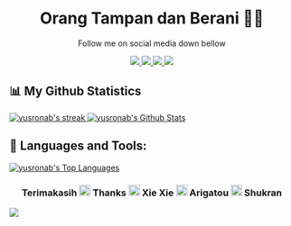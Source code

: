 <h1 align='center'>
  Orang Tampan dan Berani 👨‍💻
</h1>

<p align='center'>
 Follow me on social media down bellow
</p>

<p align='center'>
 
  <a href="https://instagram.com/yusr0nab">
    <img src="https://img.shields.io/badge/instagram-%23E4405F.svg?&style=for-the-badge&logo=instagram&logoColor=white" />        
  </a>
 <a href="https://facebook.com">
   <img src="https://img.shields.io/badge/Facebook-1877F2?style=for-the-badge&logo=facebook&logoColor=white"/>
 </a>
 <a href="https://github.com/yusronab">
   <img src="https://img.shields.io/badge/GitHub-100000?style=for-the-badge&logo=github&logoColor=white"/>
 </a>
 <a href="https://twitter.com">
   <img src="https://img.shields.io/badge/Twitter-1DA1F2?style=for-the-badge&logo=twitter&logoColor=white"/>
 </a>
  
</p>

## 📊 My Github Statistics

<a href="https://github.com/yusronab">
<img alt="yusronab's streak" src="https://github-readme-streak-stats.herokuapp.com/?user=yusronab&theme=black-ice&hide_border=true&stroke=0000&background=060A0CD0"/>
</a>

<a href="https://github.com/yusronab">
<img alt="yusronab's Github Stats" src="https://github-readme-stats.vercel.app/api?username=yusronab&show_icons=true&count_private=true&theme=react&hide_border=true&bg_color=0D1117" />
</a>

## 🚀 Languages and Tools:

<a href="https://github.com/yusronab">
<img alt="yusronab's Top Languages" src="https://github-readme-stats.vercel.app/api/top-langs/?username=yusronab&langs_count=8&count_private=true&layout=compact&theme=react&hide_border=true&bg_color=0D1117" />
</a>

<h3  align='center'>
 Terimakasih <img src="https://raw.githubusercontent.com/MartinHeinz/MartinHeinz/master/wave.gif" width="20px" > Thanks <img src="https://raw.githubusercontent.com/MartinHeinz/MartinHeinz/master/wave.gif" width="20px" > Xie Xie <img src="https://raw.githubusercontent.com/MartinHeinz/MartinHeinz/master/wave.gif" width="20px" >  Arigatou <img src="https://raw.githubusercontent.com/MartinHeinz/MartinHeinz/master/wave.gif" width="20px" > Shukran
</h3>
 
<a href="https://github.com/yusronab">
    <img src="https://komarev.com/ghpvc/?username=yusronab">
</a>
